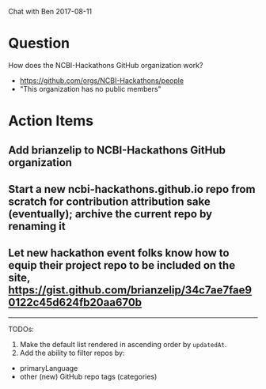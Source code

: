 Chat with Ben
2017-08-11

# Question
How does the NCBI-Hackathons GitHub organization work?
  - https://github.com/orgs/NCBI-Hackathons/people
  - "This organization has no public members"

# Action Items

## Add brianzelip to NCBI-Hackathons GitHub organization

## Start a new ncbi-hackathons.github.io repo from scratch for contribution attribution sake (eventually); archive the current repo by renaming it

## Let new hackathon event folks know how to equip their project repo to be included on the site, https://gist.github.com/brianzelip/34c7ae7fae90122c45d624fb20aa670b


---
TODOs:
1. Make the default list rendered in ascending order by `updatedAt`.
2. Add the ability to filter repos by:
  - primaryLanguage
  - other (new) GitHub repo tags (categories)
